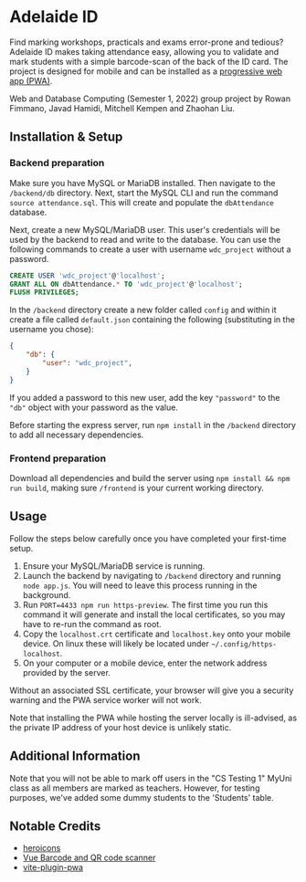 # Adelaide ID

Find marking workshops, practicals and exams error-prone and tedious? Adelaide ID makes taking attendance easy, allowing you to validate and mark students with a simple barcode-scan of the back of the ID card. The project is designed for mobile and can be installed as a [progressive web app (PWA)](https://support.google.com/chrome/answer/9658361?hl=en&co=GENIE.Platform%3DAndroid&oco=0).

Web and Database Computing (Semester 1, 2022) group project by Rowan Fimmano, Javad Hamidi, Mitchell Kempen and Zhaohan Liu.

## Installation & Setup
### Backend preparation
Make sure you have MySQL or MariaDB installed. Then navigate to the `/backend/db` directory. Next, start the MySQL CLI and run the command `source attendance.sql`. This will create and populate the `dbAttendance` database.

Next, create a new MySQL/MariaDB user. This user's credentials will be used by the backend to read and write to the database. You can use the following commands to create a user with username `wdc_project` without a password.

```sql
CREATE USER 'wdc_project'@'localhost';
GRANT ALL ON dbAttendance.* TO 'wdc_project'@'localhost';
FLUSH PRIVILEGES;
```

In the `/backend` directory create a new folder called `config` and within it create a file called `default.json` containing the following (substituting in the username you chose):

```json
{
    "db": {
        "user": "wdc_project",
    }
}
```
If you added a password to this new user, add the key `"password"` to the `"db"` object with your password as the value.  

Before starting the express server, run `npm install` in the `/backend` directory to add all necessary dependencies.

### Frontend preparation
Download all dependencies and build the server using `npm install && npm run build`, making sure `/frontend` is your current working directory.

## Usage
Follow the steps below carefully once you have completed your first-time setup. 

1. Ensure your MySQL/MariaDB service is running. 
2. Launch the backend by navigating to `/backend` directory and running `node app.js`. You will need to leave this process running in the background.
3. Run `PORT=4433 npm run https-preview`. The first time you run this command it will generate and install the local certificates, so you may have to re-run the command as root.
4. Copy the `localhost.crt` certificate and `localhost.key` onto your mobile device. On linux these will likely be located under `~/.config/https-localhost`.
4. On your computer or a mobile device, enter the network address provided by the server.

Without an associated SSL certificate, your browser will give you a security warning and the PWA service worker will not work.

Note that installing the PWA while hosting the server locally is ill-advised, as the private IP address of your host device is unlikely static. 


## Additional Information
Note that you will not be able to mark off users in the "CS Testing 1" MyUni class as all members are marked as teachers. However, for testing purposes, we've added some dummy students to the 'Students' table. 

## Notable Credits
- [heroicons](https://github.com/tailwindlabs/heroicons) 
- [Vue Barcode and QR code scanner](https://github.com/olefirenko/vue-barcode-reader) 
- [vite-plugin-pwa](https://github.com/antfu/vite-plugin-pwa) 
